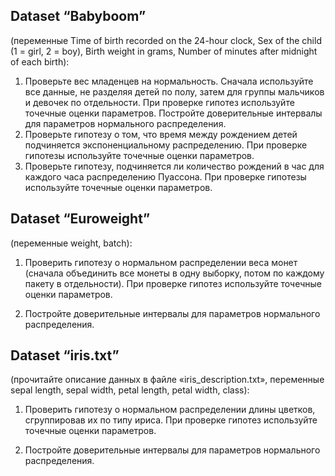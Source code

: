 ## Dataset “Babyboom” 
(переменные Time of birth recorded on the 24-hour clock, Sex of the child (1 = girl, 2 = boy), Birth weight in grams, Number of minutes after midnight of each birth):

1. Проверьте вес младенцев на нормальность. Сначала используйте все данные, не разделяя детей по полу, затем для группы мальчиков и девочек по отдельности. При проверке гипотез используйте точечные оценки параметров. Постройте доверительные интервалы для параметров нормального распределения.
2. Проверьте гипотезу о том, что время между рождением детей подчиняется экспоненциальному распределению. При проверке гипотезы используйте точечные оценки параметров.
3. Проверьте гипотезу, подчиняется ли количество рождений в час для каждого часа распределению Пуассона. При проверке гипотезы используйте точечные оценки параметров.


## Dataset “Euroweight” 
(переменные weight, batch):

1. Проверить гипотезу о нормальном распределении веса монет (сначала объединить все монеты в одну выборку, потом по каждому пакету в отдельности). 
При проверке гипотез используйте точечные оценки параметров. 

2. Постройте доверительные интервалы для параметров нормального распределения.

## Dataset “iris.txt” 
(прочитайте описание данных в файле «iris_description.txt», переменные sepal length, sepal width, petal length, petal width, class):

1. Проверить гипотезу о нормальном распределении длины цветков, сгруппировав их по типу ириса. 
При проверке гипотез используйте точечные оценки параметров. 

2. Постройте доверительные интервалы для параметров нормального распределения.